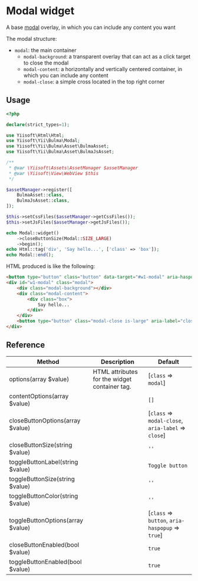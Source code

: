 # Modal widget

A base [modal](https://bulma.io/documentation/components/modal/) overlay, in which you can include any content you want

The modal structure:
- `modal`: the main container
    - `modal-background`: a transparent overlay that can act as a click target to close the modal
    - `modal-content`: a horizontally and vertically centered container, in which you can include any content
    - `modal-close`: a simple cross located in the top right corner

## Usage

```php
<?php

declare(strict_types=1);

use Yiisoft\Html\Html;
use Yiisoft\Yii\Bulma\Modal;
use Yiisoft\Yii\Bulma\Asset\BulmaAsset;
use Yiisoft\Yii\Bulma\Asset\BulmaJsAsset;

/**
 * @var \Yiisoft\Assets\AssetManager $assetManager
 * @var \Yiisoft\View\WebView $this
 */

$assetManager->register([
    BulmaAsset::class,
    BulmaJsAsset::class,
]);

$this->setCssFiles($assetManager->getCssFiles());
$this->setJsFiles($assetManager->getJsFiles());

echo Modal::widget()
    ->closeButtonSize(Modal::SIZE_LARGE)
    ->begin();
echo Html::tag('div', 'Say hello...', ['class' => 'box']);
echo Modal::end();
```

HTML produced is like the following:
```html
<button type="button" class="button" data-target="#w1-modal" aria-haspopup="true">Toggle button</button>
<div id="w1-modal" class="modal">
    <div class="modal-background"></div>
    <div class="modal-content">
        <div class="box">
            Say hello...
        </div>
    </div>
    <button type="button" class="modal-close is-large" aria-label="close"></button>
</div>
```

## Reference

Method | Description | Default
-------|-------------|---------
options(array $value) | HTML attributes for the widget container tag. | [`class` => `modal`]
contentOptions(array $value) | | `[]`
closeButtonOptions(array $value) | | [`class` => `modal-close`, `aria-label` => `close`]
closeButtonSize(string $value) | | `''`
toggleButtonLabel(string $value) | | `Toggle button`
toggleButtonSize(string $value) | | `''`
toggleButtonColor(string $value) | | `''`
toggleButtonOptions(array $value) | | [`class` => `button`, `aria-haspopup` => `true`]
closeButtonEnabled(bool $value) | | `true`
toggleButtonEnabled(bool $value) | | `true`
